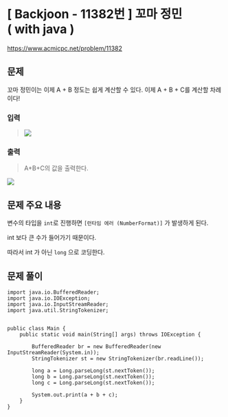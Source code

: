# \[ Backjoon - 11382번 \] 꼬마 정민 ( with java )
https://www.acmicpc.net/problem/11382
## 문제
꼬마 정민이는 이제 A + B 정도는 쉽게 계산할 수 있다. 이제 A + B + C를 계산할 차례이다!

### 입력 
>
>![](https://i.imgur.com/TTNb515.png)
>
### 출력 
> 
> A+B+C의 값을 출력한다.
> 

![](https://i.imgur.com/bGOsYU9.png)


## 문제 주요 내용
변수의 타입을 `int`로 진행하면 `[런타임 에러 (NumberFormat)]` 가 발생하게 된다.

int 보다 큰 수가 들어가기 때문이다.

따라서 int 가 아닌 `long` 으로 코딩한다.


## 문제 풀이

```
import java.io.BufferedReader;  
import java.io.IOException;  
import java.io.InputStreamReader;  
import java.util.StringTokenizer;  
  
  
public class Main {  
    public static void main(String[] args) throws IOException {  
  
        BufferedReader br = new BufferedReader(new InputStreamReader(System.in));  
        StringTokenizer st = new StringTokenizer(br.readLine());  
  
        long a = Long.parseLong(st.nextToken());  
        long b = Long.parseLong(st.nextToken());  
        long c = Long.parseLong(st.nextToken());  
  
        System.out.print(a + b + c);  
    }  
}
```
